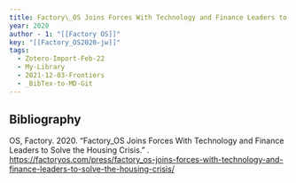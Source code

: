 ```yaml
---
title: Factory\_OS Joins Forces With Technology and Finance Leaders to Solve the Housing Crisis
year: 2020
author - 1: "[[Factory OS]]"
key: "[[Factory_OS2020-jw]]"
tags:
  - Zotero-Import-Feb-22
  - My-Library
  - 2021-12-03-Frontiers
  - _BibTex-to-MD-Git
---
```


## Bibliography
OS, Factory. 2020. “Factory\_OS Joins Forces With Technology and Finance Leaders to Solve the Housing Crisis.” . https://factoryos.com/press/factory_os-joins-forces-with-technology-and-finance-leaders-to-solve-the-housing-crisis/